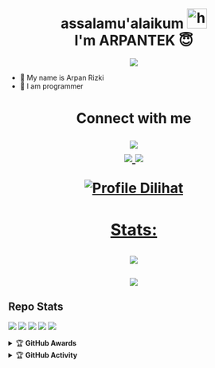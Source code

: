 <h1 align="center">assalamu'alaikum <img src="https://user-images.githubusercontent.com/1303154/88677602-1635ba80-d120-11ea-84d8-d263ba5fc3c0.gif" width="40px" alt="hi"><br>I'm ARPANTEK 😇 </h1>
<p align="center">
  <img src="https://i.postimg.cc/Xv6BHy4M/Remini20220528170712069.jpg" />
</p>

- 🎌 My name is Arpan Rizki
- 🚩 I am programmer

<h1 align="center"> Connect with me
<p align="center">
  <a href="https://t.me/berbagiscphising"><img src="https://img.shields.io/badge/Telegram-%230088cc.svg?&style=for-the-badge&logo=telegram&logoColor=white" /> <br>
  <a href="https://github.com/arpantek"><img src="https://img.shields.io/badge/-GitHub-black?style=flat-square&logo=github" /> 
  <a href="https://youtube.com/channel/UC4HXADAn02yNAHZKBeOWKOA"><img src="https://img.shields.io/youtube/channel/subscribers/UCdzWwbApjkyODby7_MoRYlA?style=social" /> <br>
</p>


![Profile Dilihat](https://komarev.com/ghpvc/?username=arpantek&color=blue&style=flat-square&label=Profile+Dilihat)
### Stats:
<p align="center"><a href="https://github.com/arpantek"><img src="https://github-readme-stats.vercel.app/api?username=arpantek&show_icons=true&theme=radical"></a></p>
<p align="center"><a href="https://github.com/arpantek"><img src="https://github-readme-stats.vercel.app/api/top-langs/?username=arpantek&theme=radical&layout=compact"></a></p> 

## Repo Stats


<p>
    <img src="https://img.shields.io/badge/OS-Linux-blue?&logo=Linux" />
    <img src="https://img.shields.io/badge/OS-Windows-blue?&logo=Windows" />
    <img src="https://img.shields.io/badge/IDE-Xcode-blue?&logo=xcode" />
    <img src="https://img.shields.io/badge/Text%20Editor-Visual%20Studio%20Code-blue?&logo=visual%20studio%20code&logoColor=blue" />
    <img src="https://img.shields.io/badge/Sublime%20Text-gray?&logo=Sublime-Text" />
</p>
<details>
    <summary>&#127942 <b>GitHub Awards</b></summary><br/>

![Github Trophy](https://github-profile-trophy.vercel.app/?username=phaticusthiccy)

</details>

<details>
    <summary>&#127942 <b>GitHub Activity</b></summary><br/>

![Metrics](https://metrics.lecoq.io/randiramli?template=classic&repositories.forks=true&languages=1&languages.colors=github&languages.threshold=0%25&config.timezone=Asia%2FMakassar)

</details>

